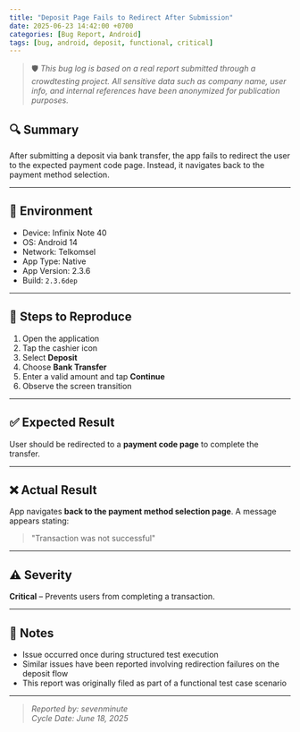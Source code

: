 ```yaml
---
title: "Deposit Page Fails to Redirect After Submission"
date: 2025-06-23 14:42:00 +0700
categories: [Bug Report, Android]
tags: [bug, android, deposit, functional, critical]
---
```

> 🛡️ _This bug log is based on a real report submitted through a crowdtesting project. All sensitive data such as company name, user info, and internal references have been anonymized for publication purposes._

## 🔍 Summary  
After submitting a deposit via bank transfer, the app fails to redirect the user to the expected payment code page. Instead, it navigates back to the payment method selection.

---

## 📱 Environment  
- Device: Infinix Note 40  
- OS: Android 14  
- Network: Telkomsel  
- App Type: Native  
- App Version: 2.3.6  
- Build: `2.3.6dep`

---

## 🎯 Steps to Reproduce  
1. Open the application  
2. Tap the cashier icon  
3. Select **Deposit**  
4. Choose **Bank Transfer**  
5. Enter a valid amount and tap **Continue**  
6. Observe the screen transition

---

## ✅ Expected Result  
User should be redirected to a **payment code page** to complete the transfer.

---

## ❌ Actual Result  
App navigates **back to the payment method selection page**. A message appears stating:  
> "Transaction was not successful"

---

## ⚠️ Severity  
**Critical** – Prevents users from completing a transaction.

---

## 💬 Notes  
- Issue occurred once during structured test execution  
- Similar issues have been reported involving redirection failures on the deposit flow  
- This report was originally filed as part of a functional test case scenario

---

> _Reported by: sevenminute_  
> _Cycle Date: June 18, 2025_  
